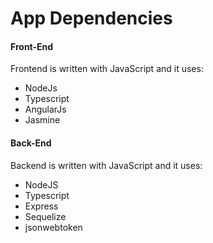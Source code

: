 # App Dependencies

#### Front-End

Frontend is written with JavaScript and it uses:

- NodeJs
- Typescript
- AngularJs
- Jasmine

#### Back-End

Backend is written with JavaScript and it uses:

- NodeJS
- Typescript
- Express
- Sequelize
- jsonwebtoken

